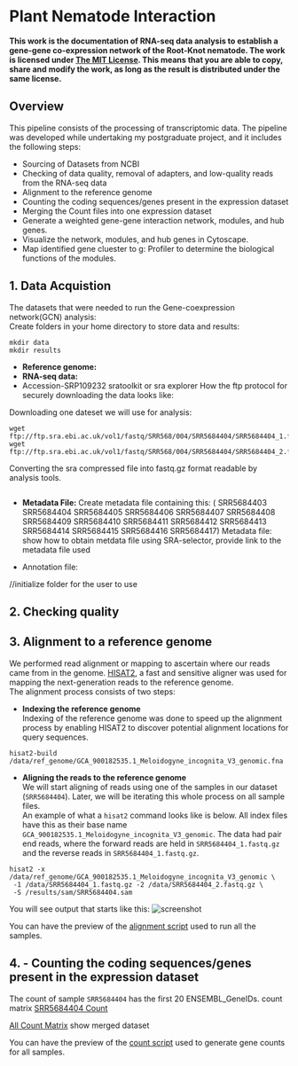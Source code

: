 # Plant Nematode Interaction
**This work is the documentation of RNA-seq data analysis to establish a gene-gene co-expression network of the Root-Knot nematode. The work is licensed under [The MIT License](https://opensource.org/licenses/MIT). This means that you are able to copy, share and modify the work, as long as the result is distributed under the same license.**

## Overview
This pipeline consists of the processing of transcriptomic data. 
The pipeline was developed while undertaking my postgraduate project, and it includes the following steps:
- Sourcing of Datasets from NCBI
- Checking of data quality, removal of adapters, and low-quality reads from the RNA-seq data
- Alignment to the reference genome
- Counting the coding sequences/genes present in the expression dataset
- Merging the Count files into one expression dataset
- Generate a weighted gene-gene interaction network, modules, and hub genes.
- Visualize the network, modules, and hub genes in Cytoscape.
- Map identified gene cluester to g: Profiler to determine the biological functions of the modules.

## 1. Data Acquistion 
The datasets that were needed to run the Gene-coexpression network(GCN) analysis: \
Create folders in your home directory to store data and results:
```
mkdir data
mkdir results
```
- **Reference genome:** 
- **RNA-seq data:** 
- Accession-SRP109232
sratoolkit or 
sra explorer
How the ftp protocol for securely downloading the data looks like:

Downloading one dateset we will use for analysis:
```
wget ftp://ftp.sra.ebi.ac.uk/vol1/fastq/SRR568/004/SRR5684404/SRR5684404_1.fastq.gz
wget ftp://ftp.sra.ebi.ac.uk/vol1/fastq/SRR568/004/SRR5684404/SRR5684404_2.fastq.gz
```

Converting the sra compressed file into fastq.gz format readable by analysis tools.
```

```


- **Metadata File:**
Create metadata file containing this: 
( SRR5684403      SRR5684404      SRR5684405      SRR5684406      SRR5684407      SRR5684408      SRR5684409      SRR5684410      SRR5684411      SRR5684412      SRR5684413  SRR5684414       SRR5684415      SRR5684416      SRR5684417)
Metadata file: show how to obtain metdata file using SRA-selector, provide link to the metadata file used


- Annotation file: 


//initialize folder for the user to use 

## 2. Checking quality

## 3. Alignment to a reference genome
We performed read alignment or mapping to ascertain where our reads came from in the genome. [HISAT2](http://daehwankimlab.github.io/hisat2/), a fast and sensitive aligner was used for mapping the next-generation reads to the reference genome. \
The alignment process consists of two steps:
- **Indexing the reference genome** \
Indexing of the reference genome was done to speed up the alignment process by enabling HISAT2 to discover potential alignment locations for query sequences.
```  
hisat2-build /data/ref_genome/GCA_900182535.1_Meloidogyne_incognita_V3_genomic.fna
``` 
- **Aligning the reads to the reference genome** \
We will start aligning of reads using one of the samples in our dataset (```SRR5684404```). Later, we will be iterating this whole process on all sample files. \
An example of what a ```hisat2``` command looks like is below. All index files have this as their base name ```GCA_900182535.1_Meloidogyne_incognita_V3_genomic```.
The data had pair end reads, where the forward reads are held in  ```SRR5684404_1.fastq.gz``` and the reverse reads in ```SRR5684404_1.fastq.gz```.

```
hisat2 -x /data/ref_genome/GCA_900182535.1_Meloidogyne_incognita_V3_genomic \
 -1 /data/SRR5684404_1.fastq.gz -2 /data/SRR5684404_2.fastq.gz \
 -S /results/sam/SRR5684404.sam
``` 

You will see output that starts like this:
![screenshot]()

You can have the preview of the [alignment script](https://github.com/NOngeso/Plant-Nematode-Interaction/blob/main/scripts/1.hisat2_align_pe.sh) used to run all the samples.

## 4. - Counting the coding sequences/genes present in the expression dataset


The count of sample ```SRR5684404``` has the first 20 ENSEMBL_GeneIDs. count matrix
[SRR5684404 Count](https://github.com/NOngeso/Plant-Nematode-Interaction/blob/main/images/SRR5684404_Count_Matrix.PNG)

[All Count Matrix]()
show merged dataset 

You can have the preview of the [count script](https://github.com/NOngeso/Plant-Nematode-Interaction/blob/main/scripts/1.hisat2_align_pe.sh) used to generate gene counts for all samples.
